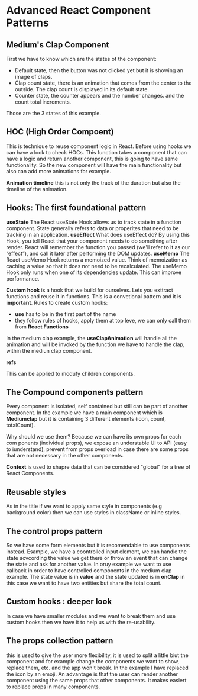 # Advanced React Component Patterns

## Medium's Clap Component

First we have to know which are the states of the component:

- Default state, then the button was not clicked yet but it is showing an image of claps. 
- Clap count state, there is an animation that comes from the center to the outside. The clap count is displayed in its default state.
- Counter state, the counter appears and the number changes. and the count total increments.  

Those are the 3 states of this example.

## HOC (High Order Compoent)

This is technique to reuse component logic in React.  Before using hooks we can have a look to check HOCs.
This function takes a component that can have a logic and return another component, this is going to have same functionality. 
So the new component will have the main functionality but also can add more animations for example. 

**Animation timeline**
this is not only the track of the duration but also the timeline of the animation.  

## Hooks: The first foundational pattern

**useState** The React useState Hook allows us to track state in a function component. State generally refers to data or properites that need to be tracking in an application.
**useEffect** What does useEffect do? By using this Hook, you tell React that your component needs to do something after render. React will remember the function you passed (we'll refer to it as our “effect”), and call it later after performing the DOM updates.
**useMemo** The React useMemo Hook returns a memoized value. Think of memoization as caching a value so that it does not need to be recalculated. The useMemo Hook only runs when one of its dependencies update. This can improve performance.

**Custom hook** is a hook that we build for ourselves. Lets you exttract functions and reuse it in functions. This is a convetional pattern and it is **important**. Rules to create custom hooks:
- **use** has to be in the first part of the name
- they follow rules of hooks, apply them at top leve, we can only call them from **React Functions**

In the medium clap example, the **useClapAnimation** will handle all the animation and will be invoked by the function we have to handle the clap, within the mediun clap component. 

**refs**

This can be applied to modufy children components.

## The Compound components pattern

Every component is isolated, self contained but still can be part of another component. In the example we have a main component which is **Mediumclap** but it is containing 3 different elements (icon, count, totalCount). 

Why should we use them? Because we can have its own props for each com ponents (individual props), we expose an understable UI to API (easy to iunderstand), prevent from props overload in case there are some props that are not necessary in the other components.   

**Context** is used to shapre data that can be considered "global" for a tree of React Components.

## Reusable styles

As in the title if we want to apply same style in components (e.g background color) then we can use styles in className or inline styles.  

## The control props pattern

So we have some form elements but it is recomendable to use components instead. Esample, we have a coontrolled input element, we can handle the state acvcording the value we get there or throw an event that can change the state and ask for another value. In oruy example we want to use callback in order to have controlled components in the medium  clap example. The state value is in **value** and the state updated is in **onClap** in this case we want to have two entities but share the total count.

## Custom hooks : deeper look 

In case we have smaller modules and we want to break them and use custom hooks then we have it to help us with the re-usability. 

## The props collection pattern

this is used to give the user more flexibility, it is used to split a little biut the component and for example change the components we want to show, replace them, etc. and the app won't break. In the example I have replaced the icon by an  emoji. 
An advantage is that the user can render another component using the same props that other components. It makes easiert to replace props in many components. 